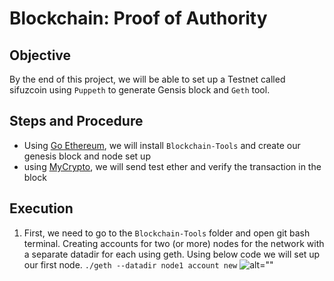 # Blockchain: Proof of Authority

## Objective
By the end of this project, we will be able to set up a Testnet called sifuzcoin using `Puppeth` to generate Gensis block and `Geth` tool.

## Steps and Procedure
* Using [Go Ethereum](https://geth.ethereum.org/downloads/), we will install `Blockchain-Tools` and create our genesis block and node set up 
* using [MyCrypto](https://mycrypto.com/), we will send test ether and verify the transaction in the block

## Execution
1. First, we need to go to the `Blockchain-Tools` folder and open git bash terminal. Creating accounts for two (or more) nodes for the network with a separate datadir for each using geth.
Using below code we will set up our first node.
`./geth --datadir node1 account new`
![alt=""]()